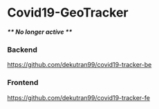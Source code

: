 # Covid19-GeoTracker

***\*\* No longer active \*\****

### Backend
https://github.com/dekutran99/covid19-tracker-be

### Frontend
https://github.com/dekutran99/covid19-tracker-fe
